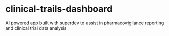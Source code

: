 # clinical-trails-dashboard
AI powered app built with superdev to assist in pharmacovigilance reporting and clinical trial data analysis
